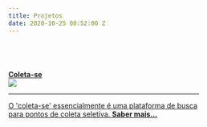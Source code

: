 ```yaml
---
title: Projetos
date: 2020-10-25 00:52:00 Z
---
```


<style>
    .article-index.card-project{
        width: 380px;
        height: 100%;
    }

    .description-container {
        text-overflow: clip;
    } 

    .image-container img{
        max-width: 50%
    }

    .list-project {
    margin-top: 70px !important;
}
    
</style>

<div class="container-fluid">
    <div class="list-project row mt-5">
        <a href="https://github.com/ovvesley/coleta-se">
            <div class="article-index card-project col-12 col-sm-5 m-1 mr-sm-5  ">
                <strong>Coleta-se</strong>
                <div class="image-container">
                    <img src="https://raw.githubusercontent.com/ovvesley/coleta-se/master/frontend/coleta-se/assets/carro_de_lixo.png">
                </div>
                <div class="description-container">
                    <hr/>
                    <p>
                        O 'coleta-se' essencialmente é uma plataforma de busca para pontos de coleta seletiva.
                        <strong>Saber mais...</stronm>
                    </p>                
                </div>
            </div>
        </a>
        <a href="https://github.com/ovvesley/clear-history-chrome">
            <div class="article-index card-project col-12 col-sm-5 m-1 mr-sm-5  ">
                <strong>Clear History Chrome</strong>
                <div class="image-container">
                    <img src="https://github.com/ovvesley/clear-history-chrome/blob/master/assets/icon128.png">
                </div>
                <div class="description-container">
                    <hr/>
                    <p>
                    Uma extensão para que deixa seu Google Chrome limpo.
                    </p>
                </div>
            </div>
        </a>
    </div>    
</div>

